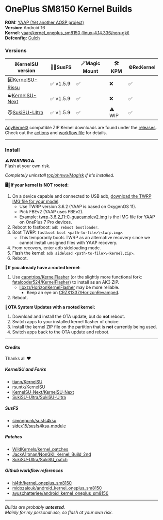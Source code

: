 # OnePlus SM8150 Kernel Builds

**ROM:** [YAAP (Yet another AOSP project)](https://yaaprom.org)\
**Version:** Android 16\
**Kernel:** [yaap/kernel_oneplus_sm8150 (linux-4.14.336/non-gki)](https://github.com/yaap/kernel_oneplus_sm8150)\
**Defconfig:** [Gulch](https://github.com/yaap/kernel_oneplus_sm8150/blob/sixteen/arch/arm64/configs/gulch_defconfig)

### Versions

| ℹ️KernelSU version                                                | 🕵️‍♀️SusFS    | 🪄Magic Mount | 🛠️KPM  | ⚙️Re:Kernel |
| --- | --- | --- | --- | --- |
| #️⃣[KernelSU-Rissu](https://github.com/rsuntk/KernelSU)            | ✅ v1.5.9  | ✅            | ❌     | ✅          |
| ☯️[KernelSU-Next](https://github.com/KernelSU-Next/KernelSU-Next) | ✅ v1.5.9  | ✅            | ❌     | ✅          |
| 😼[SukiSU-Ultra](https://github.com/SukiSU-Ultra/SukiSU-Ultra)    | ✅ v1.5.9  | ✅            | ⚠️ WIP | ✅          |

[AnyKernel3](https://github.com/osm0sis/AnyKernel3) compatible ZIP Kernel downloads are found under the [releases](https://github.com/ebears/OnePlus-SM8150-Kernel-Builds/releases). Check out the [actions](https://github.com/ebears/OnePlus-SM8150-Kernel-Builds/actions) and [workflow file](https://github.com/ebears/OnePlus-SM8150-Kernel-Builds/tree/main/.github/workflows) for details.

---
### Install

⚠️***WARNING***⚠️\
Flash at your own risk.

*Completely uninstall [topjohnwu/Magisk](https://github.com/topjohnwu/Magisk) if it's installed.*

**🖥️📱If your kernel is NOT rooted:**
1) On a device capable and connected to USB adb, [download the TWRP IMG file for your model](https://twrp.me/Devices/OnePlus).
    - Use TWRP version 3.6.2 (YAAP is based on OxygenOS 11).
    - Pick FBEv2 (YAAP uses FBEv2).
    - Example: [twrp-3.6.2_11-0-guacamolev2.img](https://dl.twrp.me/guacamolev2/twrp-3.6.2_11-0-guacamolev2.img.html) is the IMG file for YAAP on OnePlus 7 Pro devices.
2) Reboot to fastboot: `adb reboot bootloader`.
3) Boot TWRP: `fastboot boot <path-to-file>\<twrp.img>`.
    - This temporarily boots TWRP as an alternative recovery since we cannot install unsigned files with YAAP recovery.
4) From recovery, enter adb sideloading mode.
5) Flash the kernel: `adb sideload <path-to-file>\<kernel.zip>`.
6) Reboot.

**📱If you already have a rooted kernel:**
1) Use [capntrips/KernelFlasher](https://github.com/capntrips/KernelFlasher) (or the slightly more functional fork: [fatalcoder524/KernelFlasher](https://github.com/fatalcoder524/KernelFlasher)) to install as an AK3 ZIP.
    - [libxzr/HorizonKernelFlasher](https://github.com/libxzr/HorizonKernelFlasher) may be more reliable.
        - Keep an eye on [CRZX1337/HorizonRevamped](https://github.com/CRZX1337/HorizonRevamped).
2) Reboot.

**📱OTA System Updates with a rooted kernel:**
1) Download and install the OTA update, but do **not** reboot.
2) Switch apps to your installed kernel flasher of choice.
3) Install the kernel ZIP file on the partition that is **not** currently being used.
4) Switch apps back to the OTA update and reboot.

---
#### Credits

Thanks all ❤️

##### KernelSU and Forks
- [tiann/KernelSU](https://github.com/tiann/KernelSU)
- [rsuntk/KernelSU](https://github.com/rsuntk/KernelSU)
- [KernelSU-Next/KernelSU-Next](https://github.com/KernelSU-Next/KernelSU-Next)
- [SukiSU-Ultra/SukiSU-Ultra](https://github.com/SukiSU-Ultra/SukiSU-Ultra)

##### SusFS
- [simonpunk/susfs4ksu](https://gitlab.com/simonpunk/susfs4ksu)
- [sidex15/susfs4ksu-module](https://github.com/sidex15/susfs4ksu-module)

##### Patches
- [WildKernels/kernel_patches](https://github.com/WildKernels/kernel_patches)
- [JackA1ltman/NonGKI_Kernel_Build_2nd](https://github.com/JackA1ltman/NonGKI_Kernel_Build_2nd)
- [SukiSU-Ultra/SukiSU_patch](https://github.com/SukiSU-Ultra/SukiSU_patch)

##### Github workflow references
- [hi4th/kernel_oneplus_sm8150](https://github.com/hi4th/kernel_oneplus_sm8150)
- [midozalouk/android_kernel_oneplus_sm8150](https://github.com/midozalouk/android_kernel_oneplus_sm8150)
- [ayuschatterjee/android_kernel_oneplus_sm8150](https://github.com/ayuschatterjee/android_kernel_oneplus_sm8150)

---
*Builds are probably **untested**.*\
*Mainly for my personal use, so flash at your own risk.*
